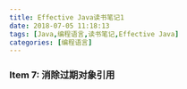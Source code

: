 ```yaml
---
title: Effective Java读书笔记1
date: 2018-07-05 11:18:13
tags: [Java,编程语言,读书笔记,Effective Java]
categories: [编程语言]
---
```


### Item 7: 消除过期对象引用
